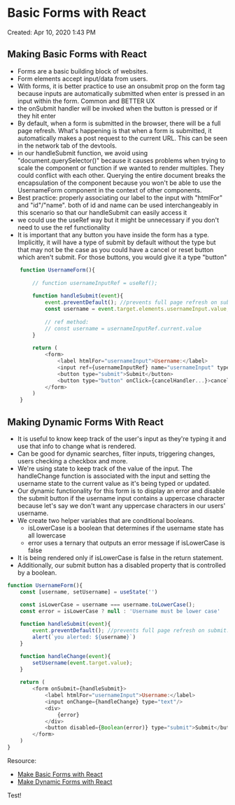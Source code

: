 # Basic Forms with React

Created: Apr 10, 2020 1:43 PM

## Making Basic Forms with React

- Forms are a basic building block of websites.
- Form elements accept input/data from users.
- With forms, it is better practice to use an onsubmit prop on the form tag because inputs are automatically submitted when enter is pressed in an input within the form. Common and BETTER UX
- the onSubmit handler will be invoked when the button is pressed or if they hit enter
- By default, when a form is submitted in the browser, there will be a full page refresh. What's happening is that when a form is submitted, it automatically makes a post request to the current URL. This can be seen in the network tab of the devtools.
- in our handleSubmit function, we avoid using "document.querySelector()" because it causes problems when trying to scale the component or function if we wanted to render multiples. They could conflict with each other. Querying the entire document breaks the encapsulation of the component because you won't be able to use the UsernameForm component in the context of other components.
- Best practice: properly associating our label to the input with "htmlFor" and "id"/"name". both of id and name can be used interchangeably in this scenario so that our handleSubmit can easily access it
- we could use the useRef way but it might be unnecessary if you don't need to use the ref functionality
- It is important that any button you have inside the form has a type. Implicitly, it will have a type of submit by default without the type but that may not be the case as you could have a cancel or reset button which aren't submit. For those buttons, you would give it a type "button"

```javascript
    function UsernameForm(){
    
    	// function usernameInputRef = useRef();
    	
    	function handleSubmit(event){
    		event.preventDefault(); //prevents full page refresh on submit.
    		const username = event.target.elements.usernameInput.value; //suggested way
    		
    		// ref method:
    		// const username = usernameInputRef.current.value
    	}
    
    	return (
    		<form>
    			<label htmlFor="usernameInput">Username:</label>
    			<input ref={usernameInputRef} name="usernameInput" type="text"/>
    			<button type="submit">Submit</button>
    			<button type="button" onClick={cancelHandler...}>cancel</button>
    		</form>
    	)
    }
```

## Making Dynamic Forms With React

- It is useful to know keep track of the user's input as they're typing it and use that info to change what is rendered.
- Can be good for dynamic searches, filter inputs, triggering changes, users checking a checkbox and more.
- We're using state to keep track of the value of the input. The handleChange function is associated with the input and setting the username state to the current value as it's being typed or updated.
- Our dynamic functionality for this form is to display an error and disable the submit button if the username input contains a uppercase character because let's say we don't want any uppercase characters in our users' username.
- We create two helper variables that are conditional booleans.
    - isLowerCase is a boolean that determines if the username state has all lowercase
    - error uses a ternary that outputs an error message if isLowerCase is false
- It is being rendered only if isLowerCase is false in the return statement.
- Additionally, our submit button has a disabled property that is controlled by a boolean.
```javascript
function UsernameForm(){
	const [username, setUsername] = useState('')

	const isLowerCase = username === username.toLowerCase();	
	const error = isLowerCase ? null : 'Username must be lower case'
	
	function handleSubmit(event){
		event.preventDefault(); //prevents full page refresh on submit.
		alert(`you alerted: ${username}`)
	}

	function handleChange(event){
		setUsername(event.target.value);
	}
	
	return (
		<form onSubmit={handleSubmit}>
			<label htmlFor="usernameInput">Username:</label>
			<input onChange={handleChange} type="text"/>
			<div>
				{error}
			</div>
			<button disabled={Boolean(error)} type="submit">Submit</button>
		</form>
	)
}
```

Resource: 
- [Make Basic Forms with React](https://egghead.io/lessons/react-make-basic-forms-with-react-601487f6)
- [Make Dynamic Forms with React](https://egghead.io/lessons/react-make-dynamic-forms-with-react-897b233b)

Test!

